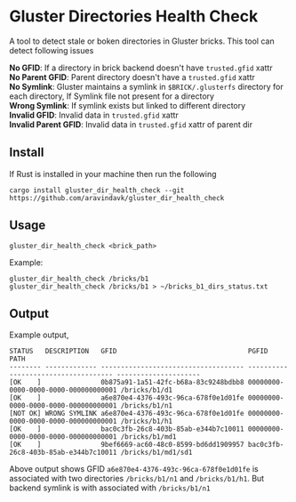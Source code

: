# Gluster Directories Health Check

A tool to detect stale or boken directories in Gluster bricks. This tool can detect following issues

**No GFID**: If a directory in brick backend doesn't have `trusted.gfid` xattr  
**No Parent GFID**: Parent directory doesn't have a `trusted.gfid` xattr  
**No Symlink**: Gluster maintains a symlink in `$BRICK/.glusterfs` directory for each directory, If Symlink file not present for a directory  
**Wrong Symlink**: If symlink exists but linked to different directory  
**Invalid GFID**: Invalid data in `trusted.gfid` xattr  
**Invalid Parent GFID**: Invalid data in `trusted.gfid` xattr of parent dir  

## Install

If Rust is installed in your machine then run the following

    cargo install gluster_dir_health_check --git https://github.com/aravindavk/gluster_dir_health_check

## Usage

    gluster_dir_health_check <brick_path>

Example:

    gluster_dir_health_check /bricks/b1
    gluster_dir_health_check /bricks/b1 > ~/bricks_b1_dirs_status.txt

## Output

Example output,

    STATUS   DESCRIPTION   GFID                                 PGFID                                PATH
    -------- ------------- ------------------------------------ ------------------------------------ ---------------------
    [OK    ]               0b875a91-1a51-42fc-b68a-83c9248bdbb8 00000000-0000-0000-0000-000000000001 /bricks/b1/d1
    [OK    ]               a6e870e4-4376-493c-96ca-678f0e1d01fe 00000000-0000-0000-0000-000000000001 /bricks/b1/n1
    [NOT OK] WRONG SYMLINK a6e870e4-4376-493c-96ca-678f0e1d01fe 00000000-0000-0000-0000-000000000001 /bricks/b1/h1
    [OK    ]               bac0c3fb-26c8-403b-85ab-e344b7c10011 00000000-0000-0000-0000-000000000001 /bricks/b1/md1
    [OK    ]               9bef6669-ac60-48c0-8599-bd6dd1909957 bac0c3fb-26c8-403b-85ab-e344b7c10011 /bricks/b1/md1/sd1

Above output shows GFID `a6e870e4-4376-493c-96ca-678f0e1d01fe` is associated with two directories `/bricks/b1/n1` and `/bricks/b1/h1`. But backend symlink is with associated with `/bricks/b1/n1`
